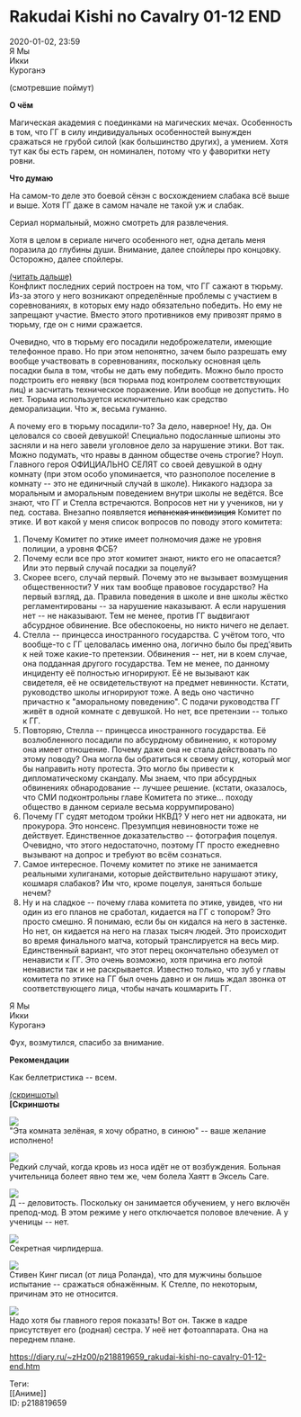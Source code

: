 Rakudai Kishi no Cavalry 01-12 END
===================================

   
 2020-01-02, 23:59   
  Я  Мы    
 Икки   
 Куроганэ   
   
 (смотревшие поймут)   
   
  **О чём**    
   
 Магическая академия с поединками на магических мечах. Особенность в том, что ГГ в силу индивидуальных особенностей вынужден сражаться не грубой силой (как большинство других), а умением. Хотя тут как бы есть гарем, он номинален, потому что у фаворитки нету ровни.   
   
  **Что думаю**    
   
 На самом-то деле это боевой сёнэн с восхождением слабака всё выше и выше. Хотя ГГ даже в самом начале не такой уж и слабак.   
   
 Сериал нормальный, можно смотреть для развлечения.   
   
 Хотя в целом в сериале ничего особенного нет, одна деталь меня поразила до глубины души. Внимание, далее спойлеры про концовку. Осторожно, далее спойлеры.   
   
  [(читать дальше)](https://zHz00.diary.ru/p218819659.htm?index=1#linkmore218819659m1)      
 Конфликт последних серий построен на том, что ГГ сажают в тюрьму. Из-за этого у него возникают определённые проблемы с участием в соревнованиях, в которых ему надо обязательно победить. Но ему не запрещают участие. Вместо этого противников ему привозят прямо в тюрьму, где он с ними сражается.   
   
 Очевидно, что в тюрьму его посадили недоброжелатели, имеющие телефонное право. Но при этом непонятно, зачем было разрешать ему вообще участвовать в соревнованиях, поскольку основная цель посадки была в том, чтобы не дать ему победить. Можно было просто подстроить его неявку (вся тюрьма под контролем соответствующих лиц) и засчитать техническое поражение. Или вообще не допустить. Но нет. Тюрьма используется исключительно как средство деморализации. Что ж, весьма гуманно.   
   
 А почему его в тюрьму посадили-то? За дело, наверное! Ну, да. Он целовался со своей девушкой! Специально подосланные шпионы это засняли и на него завели уголовное дело за нарушение этики. Вот так. Можно подумать, что нравы в данном обществе очень строгие? Ноуп. Главного героя ОФИЦИАЛЬНО СЕЛЯТ со своей девушкой в одну комнату (при этом особо упоминается, что разнополое поселение в комнату -- это не единичный случай в школе). Никакого надзора за моральным и аморальным поведением внутри школы не ведётся. Все знают, что ГГ и Стелла встречаются. Вопросов нет ни у учеников, ни у пед. состава. Внезапно появляется  ~~испанская инквизиция~~  Комитет по этике. И вот какой у меня список вопросов по поводу этого комитета:   
 1. Почему Комитет по этике имеет полномочия даже не уровня полиции, а уровня ФСБ?   
 2. Почему если все про этот комитет знают, никто его не опасается? Или это первый случай посадки за поцелуй?   
 3. Скорее всего, случай первый. Почему это не вызывает возмущения общественности? У них там вообще правовое государство? На первый взгляд, да. Правила поведения в школе и вне школы жёстко регламентированы -- за нарушение наказывают. А если нарушения нет -- не наказывают. Тем не менее, против ГГ выдвигают абсурдное обвинение. Все обеспокоены, но никто ничего не делает.   
 4. Стелла -- принцесса иностранного государства. С учётом того, что вообще-то с ГГ целовалась именно она, логично было бы пред'явить к ней тоже какие-то претензии. Обвинения -- нет, ни в коем случае, она подданная другого государства. Тем не менее, по данному инциденту её полностью игнорируют. Её не вызывают как свидетеля, её не освидетельствуют на предмет невинности. Кстати, руководство школы игнорируют тоже. А ведь оно частично причастно к "аморальному поведению". С подачи руководства ГГ живёт в одной комнате с девушкой. Но нет, все претензии -- только к ГГ.   
 5. Повторяю, Стелла -- принцесса иностранного государства. Её возлюбленного посадили по абсурдному обвинению, к которому она имеет отношение. Почему даже она не стала действовать по этому поводу? Она могла бы обратиться к своему отцу, который мог бы направить ноту протеста. Это могло бы привести к дипломатическому скандалу. Мы знаем, что при абсурдных обвинениях обнародование -- лучшее решение. (кстати, оказалось, что СМИ подконтрольны главе Комитета по этике... походу общество в данном сериале весьма коррумпировано)   
 6. Почему ГГ судят методом тройки НКВД? У него нет ни адвоката, ни прокурора. Это нонсенс. Презумпция невиновности тоже не действует. Единственное доказательство -- фотография поцелуя. Очевидно, что этого недостаточно, поэтому ГГ просто ежедневно вызывают на допрос и требуют во всём сознаться.   
 7. Самое интересное. Почему комитет по этике не занимается реальными хулиганами, которые действительно нарушают этику, кошмаря слабаков? Им что, кроме поцелуя, заняться больше нечем?   
 8. Ну и на сладкое -- почему глава комитета по этике, увидев, что ни один из его планов не сработал, кидается на ГГ с топором? Это просто смешно. Я понимаю, если бы он кидался на него в застенке. Но нет, он кидается на него на глазах тысяч людей. Это происходит во время финального матча, который транслируется на весь мир. Единственный вариант, что этот перец окончательно обезумел от ненависти к ГГ. Это очень возможно, хотя причина его лютой ненависти так и не раскрывается. Известно только, что зуб у главы комитета по этике на ГГ был очень давно и он лишь ждал звонка от соответствующего лица, чтобы начать кошмарить ГГ.   
   
 Я  Мы    
 Икки   
 Куроганэ   
   
 Фух, возмутился, спасибо за внимание.   
     
   
  **Рекомендации**    
   
 Как беллетристика -- всем.   
   
  [(скриншоты)](https://zHz00.diary.ru/p218819659.htm?index=2#linkmore218819659m2)       
  **[Скриншоты**    
   
  [![](pics/42R2Sf1l.jpg)](https://i.imgur.com/42R2Sf1.jpg)    
 "Эта комната зелёная, я хочу обратно, в синюю" -- ваше желание исполнено!   
   
  [![](pics/4CfdQLDl.jpg)](https://i.imgur.com/4CfdQLD.jpg)    
 Редкий случай, когда кровь из носа идёт не от возбуждения. Больная учительница болеет явно тем же, чем болела Хаятт в Эксель Саге.   
   
  [![](pics/zc8ry99l.jpg)](https://i.imgur.com/zc8ry99.jpg)    
 Д -- деловитость. Поскольку он занимается обучением, у него включён препод-мод. В этом режиме у него отключается половое влечение. А у ученицы -- нет.   
   
  [![](pics/habNMVHl.jpg)](https://i.imgur.com/habNMVH.jpg)    
 Секретная чирлидерша.   
   
  [![](pics/p0IUsIol.jpg)](https://i.imgur.com/p0IUsIo.jpg)    
 Стивен Кинг писал (от лица Роланда), что для мужчины большое испытание -- сражаться обнажённым. К Стелле, по некоторым, причинам это не относится.   
   
  [![](pics/GFjA74Zl.jpg)](https://i.imgur.com/GFjA74Z.jpg)    
 Надо хотя бы главного героя показать! Вот он. Также в кадре присутствует его (родная) сестра. У неё нет фотоаппарата. Она на переднем плане.   
      
    
 <https://diary.ru/~zHz00/p218819659_rakudai-kishi-no-cavalry-01-12-end.htm>   
   
 Теги:   
 [[Аниме]]   
 ID: p218819659